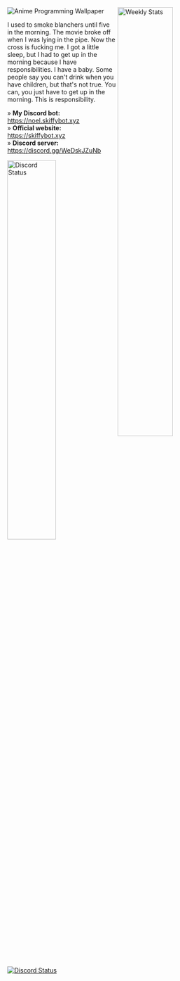 <img src="https://raw.githubusercontent.com/sefinek24/sefinek24/main/images/4355954.jpg" alt="Anime Programming Wallpaper">

<a href="https://wakatime.com/@Sefinek" target="_blank">
	<img width="50%" align="right" src="https://github-readme-stats.vercel.app/api/wakatime?username=Sefinek&border_radius=13px&theme=dark&bg_color=202225&border_color=1f1f1f&icon_color=58a6ff&show_icons=true&custom_title=Weekly%20Stats" alt="Weekly Stats">
</a>

I used to smoke blanchers until five in the morning. The movie broke off when I was lying in the pipe. Now the cross is fucking me. I got a little sleep, but I had to get up in the morning because I have responsibilities. I have a baby. Some people say you can't drink when you have children, but that's not true. You can, you just have to get up in the morning. This is responsibility.

» **My Discord bot:** https://noel.skiffybot.xyz  
» **Official website:** https://skiffybot.xyz  
» **Discord server:** https://discord.gg/WeDskJZuNb

<a href="https://skiffybot.xyz" target="_blank">
	<img width="47%" src="https://lanyard.cnrad.dev/api/944424295415820298?bg=202225&borderRadius=13px" alt="Discord Status">
    <img src="https://wakatime.com/badge/user/a97c2f5e-1956-4596-b501-0ecab4533d9e.svg?style=flat" alt="Discord Status">
</a>